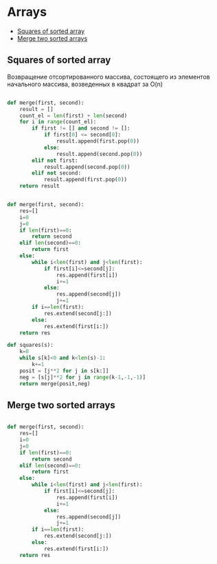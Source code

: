 # Arrays

+ [Squares of sorted array](#squares-of-sorted-array)
+ [Merge two sorted arrays](#merge-two-sorted-arrays)

## Squares of sorted array

Возвращение отсортированного массива, состоящего из элементов начального массива, возведенных в квадрат за O(n)

```python

def merge(first, second):
    result = []
    count_el = len(first) + len(second)
    for i in range(count_el):
        if first != [] and second != []:
            if first[0] <= second[0]:
                result.append(first.pop(0))
            else:
                result.append(second.pop(0))
        elif not first:
            result.append(second.pop(0))
        elif not second:
            result.append(first.pop(0))
    return result


def merge(first, second):
    res=[]
    i=0
    j=0
    if len(first)==0:
        return second
    elif len(second)==0:
        return first
    else:
        while i<len(first) and j<len(first):
            if first[i]<=second[j]:
                res.append(first[i])
                i+=1
            else:
                res.append(second[j])
                j+=1
        if i==len(first):
            res.extend(second[j:])
        else:
            res.extend(first[i:])
    return res

def squares(s):
    k=0
    while s[k]<0 and k<len(s)-1:
        k+=1
    posit = [j**2 for j in s[k:]]
    neg = [s[j]**2 for j in range(k-1,-1,-1)]
    return merge(posit,neg)

```

## Merge two sorted arrays

```python 

def merge(first, second):
    res=[]
    i=0
    j=0
    if len(first)==0:
        return second
    elif len(second)==0:
        return first
    else:
        while i<len(first) and j<len(first):
            if first[i]<=second[j]:
                res.append(first[i])
                i+=1
            else:
                res.append(second[j])
                j+=1
        if i==len(first):
            res.extend(second[j:])
        else:
            res.extend(first[i:])
    return res

```
